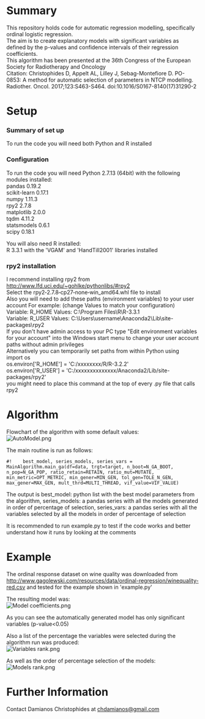 # Summary

This repository holds code for automatic regression modelling, specifically ordinal logistic regression.  
The aim is to create explanatory models with significant variables as defined by the p-values and confidence intervals of their regression coefficients.  
This algorithm has been presented at the 36th Congress of the European Society for Radiotherapy and Oncology  
Citation: Christophides D, Appelt AL, Lilley J, Sebag-Montefiore D. PO-0853: A method for automatic selection of parameters in NTCP modelling. Radiother. Oncol. 2017;123:S463-S464. doi:10.1016/S0167-8140(17)31290-2

# Setup
### Summary of set up
To run the code you will need both Python and R installed
### Configuration
To run the code you will need Python 2.7.13 (64bit) with the following modules installed:  
pandas 0.19.2  
scikit-learn 0.17.1  
numpy 1.11.3  
rpy2 2.7.8  
matplotlib 2.0.0  
tqdm 4.11.2  
statsmodels 0.6.1  
scipy 0.18.1  

You will also need R installed:  
R 3.3.1
with the 'VGAM' and 'HandTill2001' libraries installed

### rpy2 installation
I recommend installing rpy2 from http://www.lfd.uci.edu/~gohlke/pythonlibs/#rpy2  
Select the rpy2‑2.7.8‑cp27‑none‑win_amd64.whl file to install  
Also you will need to add these paths (environment variables) to your user account 
For example: (change Values to match your configuration)  
Variable: R_HOME Values: C:\Program Files\R\R-3.3.1  
Variable: R_USER Values: C:\Users\username\Anaconda2\Lib\site-packages\rpy2  
If you don't have admin access to your PC type "Edit environment variables for your account" into the Windows start menu to change your user account paths without admin privileges  
Alternatively you can temporarily set paths from within Python using  
import os  
os.environ['R_HOME'] = 'C:/xxxxxxxx/R/R-3.2.2'   
os.environ['R_USER'] = 'C:/xxxxxxxxxxxxxx/Anaconda2/Lib/site-packages/rpy2'   
you might need to place this command at the top of every .py file that calls rpy2   

# Algorithm
Flowchart of the algorithm with some default values:  
![AutoModel.png](https://bitbucket.org/repo/yp5MdKd/images/4102067091-AutoModel.png)  

The main routine is run as follows:  
```
#!    best_model, series_models, series_vars = MainAlgorithm.main_ga(df=data, trgt=target, n_boot=N_GA_BOOT, n_pop=N_GA_POP, ratio_retain=RETAIN, ratio_mut=MUTATE, min_metric=OPT_METRIC, min_gener=MIN_GEN, tol_gen=TOLE_N_GEN, max_gener=MAX_GEN, mult_thrd=MULTI_THREAD, vif_value=VIF_VALUE)
```  
The output is best_model: python list with the best model parameters from the algorithm, series_models: a pandas series with all the models generated in order of percentage of selection, series_vars: a pandas series with all the variables selected by all the models in order of percentage of selection  

It is recommended to run example.py to test if the code works and better understand how it runs by looking at the comments

# Example
The ordinal response dataset on wine quality was downloaded from http://www.gagolewski.com/resources/data/ordinal-regression/winequality-red.csv and tested for the example shown in 'example.py'  

The resulting model was:  
![Model coefficients.png](https://bitbucket.org/repo/yp5MdKd/images/2551485050-Model%20coefficients.png)
  
As you can see the automatically generated model has only significant variables (p-value<0.05)

Also a list of the percentage the variables were selected during the algorithm run was produced:  
![Variables rank.png](https://bitbucket.org/repo/yp5MdKd/images/1839157875-Variables%20rank.png)

As well as the order of percentage selection of the models:  
![Models rank.png](https://bitbucket.org/repo/yp5MdKd/images/1042504757-Models%20rank.png)

# Further Information
Contact Damianos Christophides at chdamianos@gmail.com